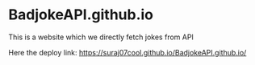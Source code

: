 # BadjokeAPI.github.io
This is a website which we directly fetch jokes from API

Here the deploy link: https://suraj07cool.github.io/BadjokeAPI.github.io/
